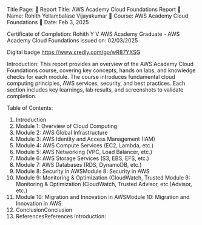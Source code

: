 Title Page:
 Report Title: AWS Academy Cloud Foundations Report
 Name: Rohith Yellambalase Vijayakumar
 Course: AWS Academy Cloud Foundations
 Date: Feb 3, 2025

Certificate of Completion:
Rohith Y V
AWS Academy Graduate - AWS Academy Cloud Foundations
issued on:
02/03/2025

Digital badge
https://www.credly.com/go/wR87YXSG


Introduction:
This report provides an overview of the AWS Academy Cloud Foundations course,
covering key concepts, hands on labs, and knowledge checks for each module. The
course introduces fundamental cloud computing principles, AWS services, security,
and best practices. Each section includes key learnings, lab results, and screenshots
to validate completion.

Table of Contents:
1. Introduction
2. Module 1: Overview of Cloud Computing
3. Module 2: AWS Global Infrastructure
4. Module 3: AWS Identity and Access Management (IAM)
5. Module 4: AWS Compute Services (EC2, Lambda, etc.)
6. Module 5: AWS Networking (VPC, Load Balancer, etc.)
7. Module 6: AWS Storage Services (S3, EBS, EFS, etc.)
8. Module 7: AWS Databases (RDS, DynamoDB, etc.)
9. Module 8: Security in AWSModule 8: Security in AWS
10. Module 9: Monitoring & Optimization (CloudWatch, Trusted Module 9: Monitoring & Optimization (CloudWatch, Trusted Advisor, etc.)Advisor, etc.)
11. Module 10: Migration and Innovation in AWSModule 10: Migration and Innovation in AWS
12. ConclusionConclusion
13. ReferencesReferences
Introduction:
